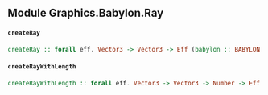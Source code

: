 ## Module Graphics.Babylon.Ray

#### `createRay`

``` purescript
createRay :: forall eff. Vector3 -> Vector3 -> Eff (babylon :: BABYLON | eff) Ray
```

#### `createRayWithLength`

``` purescript
createRayWithLength :: forall eff. Vector3 -> Vector3 -> Number -> Eff (babylon :: BABYLON | eff) Ray
```



